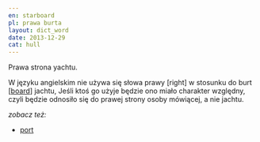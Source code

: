 ```yaml
---
en: starboard
pl: prawa burta 
layout: dict_word
date: 2013-12-29
cat: hull
---
```


Prawa strona yachtu.  

W języku angielskim nie używa się słowa prawy [right] w stosunku do burt [[board](/dict/b/board/)] jachtu, 
Jeśli ktoś go użyje będzie ono miało charakter względny, czyli będzie odnosiło się do prawej strony osoby mówiącej, a nie jachtu.  

*zobacz też:*

* [port](/dict/p/port-2/)
